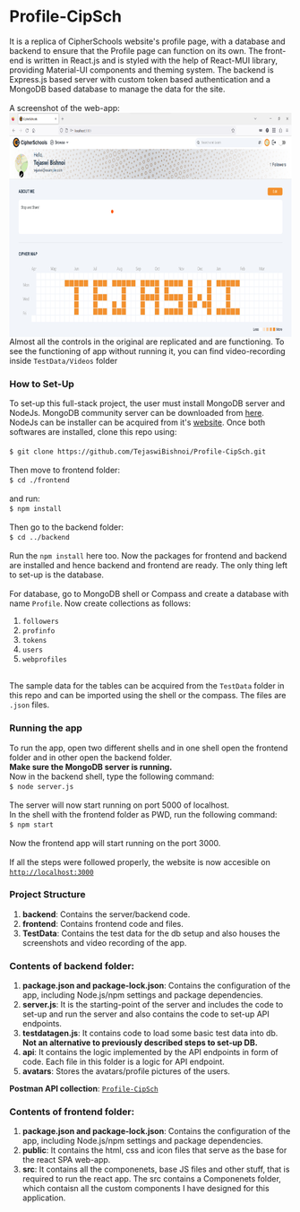 # Profile-CipSch

It is a replica of CipherSchools website's profile page, with a database and backend to ensure that the Profile page can function on its own. The front-end is written in React.js and is styled with the help of React-MUI library, providing Material-UI components and theming system. The backend is Express.js based server with custom token based authentication and a MongoDB based database to manage the data for the site.<br/><br/>
A screenshot of the web-app:<br/>
<img src="https://github.com/TejaswiBishnoi/Profile-CipSch/blob/main/TestData/Screenshots/HomeTop.png?raw=true" height=400 height="auto" align="center">
<br/>Almost all the controls in the original are replicated and are functioning. To see the functioning of app without running it, you can find video-recording inside <code>TestData/Videos</code> folder

<h3>How to Set-Up</h3>
To set-up this full-stack project, the user must install MongoDB server and NodeJs. MongoDB community server can be downloaded from <a href="https://www.mongodb.com/try/download/community">here</a>. NodeJs can be installer can be acquired from it's <a href="https://nodejs.org/en/download/">website</a>. Once both softwares are installed, clone this repo using: </br>
<br/>
<code>$ git clone https://github.com/TejaswiBishnoi/Profile-CipSch.git</code>
</br>
</br>
Then move to frontend folder:
</br>
<code>$ cd ./frontend</code></br>
</br>
and run:</br>
<code>$ npm install</code></br></br>
Then go to the backend folder:
</br><code>$ cd ../backend</code></br></br>
Run the <code>npm install</code> here too. Now the packages for frontend and backend are installed and hence backend and frontend are ready.
The only thing left to set-up is the database.</br>
</br>
For database, go to MongoDB shell or Compass and create a database with name <code>Profile</code>. Now create collections as follows:</br>
<ol>
<li><code>followers</code></li>
<li><code>profinfo</code></li>
<li><code>tokens</code></li>
<li><code>users</code></li>
<li><code>webprofiles</code></li>
</ol>
</br>
The sample data for the tables can be acquired from the <code>TestData</code> folder in this repo and can be imported using the shell or the compass. The files are <code>.json</code> files.
</br>
<h3>Running the app</h3>
To run the app, open two different shells and in one shell open the frontend folder and in other open the backend folder.
</br>
<b>Make sure the MongoDB server is running.</b></br>
Now in the backend shell, type the following command:</br>
<code>$ node server.js</code></br></br>
The server will now start running on port 5000 of localhost.</br>
In the shell with the frontend folder as PWD, run the following command:</br>
<code>$ npm start</code></br></br>
Now the frontend app will start running on the port 3000.</br></br>
If all the steps were followed properly, the website is now accesible on</br> <code><a href="http://localhost:3000">http://localhost:3000</a></code>

<br/>
<h3>Project Structure</h3>
<ol>
  <li><b>backend</b>: Contains the server/backend code.</li>
  <li><b>frontend</b>: Contains frontend code and files.</li>
  <li><b>TestData</b>: Contains the test data for the db setup and also houses the screenshots and video recording of the app.</li>
</ol>

<h3>Contents of backend folder:</h3>
<ol>
  <li><b>package.json and package-lock.json</b>: Contains the configuration of the app, including Node.js/npm settings and package dependencies.</li>
  <li><b>server.js</b>: It is the starting-point of the server and includes the code to set-up and run the server and also contains the code to set-up API endpoints.</li>
  <li><b>testdatagen.js</b>: It contains code to load some basic test data into db. <b>Not an alternative to previously described steps to set-up DB.</b></li>
  <li><b>api</b>: It contains the logic implemented by the API endpoints in form of code. Each file in this folder is a logic for API endpoint.</li>
  <li><b>avatars</b>: Stores the avatars/profile pictures of the users.</li>
</ol>
<b>Postman API collection</b>: <code><a href="https://www.postman.com/orange-space-668908/workspace/tejaswi-apis/collection/20892216-f2eea09d-37e4-4be3-bef7-66a00f2b592e?action=share&creator=20892216">Profile-CipSch</a></code>
</br>
<h3>Contents of frontend folder:</h3>
<ol>
  <li><b>package.json and package-lock.json</b>: Contains the configuration of the app, including Node.js/npm settings and package dependencies.</li>
  <li><b>public</b>: It contains the html, css and icon files that serve as the base for the react SPA web-app.</li>
  <li><b>src</b>: It contains all the componenets, base JS files and other stuff, that is required to run the react app. The src contains a Componenets folder, which contaisn all the custom components I have designed for this application.
</ol>

